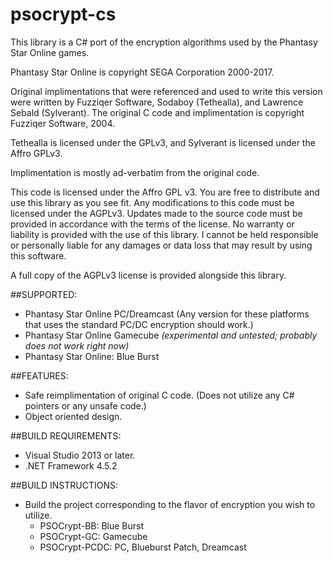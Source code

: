 # psocrypt-cs
This library is a C# port of the encryption algorithms used by the Phantasy Star Online games.

Phantasy Star Online is copyright SEGA Corporation 2000-2017.

Original implimentations that were referenced and used to write this version were written by Fuzziqer Software, Sodaboy (Tethealla), and
Lawrence Sebald (Sylverant). The original C code and implimentation is copyright Fuzziqer Software, 2004.

Tethealla is licensed under the GPLv3, and Sylverant is licensed under the Affro GPLv3. 

Implimentation is mostly ad-verbatim from the original code.

This code is licensed under the Affro GPL v3. You are free to distribute and use this library as you see fit.
Any modifications to this code must be licensed under the AGPLv3. Updates made to the source code must be provided in accordance with the terms of the license. No warranty or liability is provided with the use of this library. I cannot be held responsible or personally liable for any damages or data loss that may result by using this software.

A full copy of the AGPLv3 license is provided alongside this library.

##SUPPORTED:
* Phantasy Star Online PC/Dreamcast (Any version for these platforms that uses the standard PC/DC encryption should work.)
* Phantasy Star Online Gamecube _(experimental and untested; probably does not work right now)_
* Phantasy Star Online: Blue Burst

##FEATURES:
* Safe reimplimentation of original C code. (Does not utilize any C# pointers or any unsafe code.)
* Object oriented design.

##BUILD REQUIREMENTS:
* Visual Studio 2013 or later.
* .NET Framework 4.5.2

##BUILD INSTRUCTIONS:
* Build the project corresponding to the flavor of encryption you wish to utilize.
    - PSOCrypt-BB: Blue Burst
    - PSOCrypt-GC: Gamecube
    - PSOCrypt-PCDC: PC, Blueburst Patch, Dreamcast
